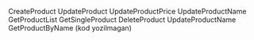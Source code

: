 CreateProduct
UpdateProduct
UpdateProductPrice
UpdateProductName
GetProductList
GetSingleProduct
DeleteProduct
UpdateProductName
GetProductByName (kod yozilmagan)